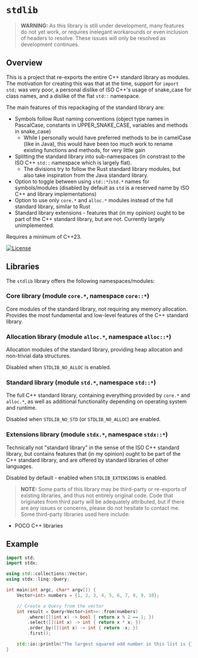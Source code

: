 # `stdlib`

> **WARNING:** As this library is still under development, many features do not yet work, or requires inelegant workarounds or even inclusion of headers to resolve. These issues will only be resolved as development continues.

## Overview
This is a project that re-exports the entire C++ standard library as modules. The motivation for creating this was that at the time, support for `import std;` was very poor, a personal dislike of ISO C++'s usage of snake_case for class names, and a dislike of the flat `std::` namespace.

The main features of this repackaging of the standard library are:
- Symbols follow Rust naming conventions (object type names in PascalCase, constants in UPPER_SNAKE_CASE, variables and methods in snake_case)
    - While I personally would have preferred methods to be in camelCase (like in Java), this would have been too much work to rename existing functions and methods, for very little gain
- Splitting the standard library into sub-namespaces (in constrast to the ISO C++ `std::` namespace which is largely flat). 
    - The divisions try to follow the Rust standard library modules, but also take inspiration from the Java standard library.
- Option to toggle between using `std::*`/`std.*` names for symbols/modules (disabled by default as `std` is a reserved name by ISO C++ and library implementations)
- Option to use only `core.*` and `alloc.*` modules instead of the full standard library, similar to Rust
- Standard library extensions - features that (in my opinion) ought to be part of the C++ standard library, but are not. Currently largely unimplemented.

Requires a minimum of C++23. 

[![License](https://img.shields.io/badge/License-Apache%202.0-blue.svg)](https://opensource.org/licenses/Apache-2.0)

## Libraries
The `stdlib` library offers the following namespaces/modules:

### Core library (module `core.*`, namespace `core::*`)
Core modules of the standard library, not requiring any memory allocation. Provides the most fundamental and low-level features of the C++ standard library. 

### Allocation library (module `alloc.*`, namespace `alloc::*`)
Allocation modules of the standard library, providing heap allocation and non-trivial data structures.

Disabled when `STDLIB_NO_ALLOC` is enabled.

### Standard library (module `std.*`, namespace `std::*`)
The full C++ standard library, containing everything provided by `core.*` and `alloc.*`, as well as additional functionality depending on operating system and runtime.

Disabled when `STDLIB_NO_STD` (or `STDLIB_NO_ALLOC`) are enabled.

### Extensions library (module `stdx.*`, namespace `stdx::*`)
Technically not "standard library" in the sense of the ISO C++ standard library, but contains features that (in my opinion) ought to be part of the C++ standard library, and are offered by standard libraries of other languages.

Disabled by default - enabled when `STDLIB_EXTENSIONS` is enabled. 

> **NOTE:** Some parts of this library may be third-party or re-exports of existing libraries, and thus not entirely original code. Code that originates from third party will be adequately attributed, but if there are any issues or concerns, please do not hesitate to contact me.
Some third-party libraries used here include:
* POCO C++ libraries

## Example
```cpp
import std;
import stdx;

using std::collections::Vector;
using stdx::linq::Query;

int main(int argc, char* argv[]) {
    Vector<int> numbers = {1, 2, 3, 4, 5, 6, 7, 8, 9, 10};

    // Create a Query from the vector
    int result = Query<Vector<int>>::from(numbers)
        .where([](int x) -> bool { return x % 2 == 1; })
        .select([](int x) -> int { return x * x; })
        .order_by([](int x) -> int { return -x; })
        .first();

    std::io::println("The largest squared odd number in this list is {}", result);
}
```

